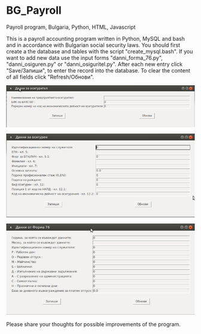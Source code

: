 # BG_Payroll
Payroll program, Bulgaria, Python, HTML, Javascript

This is a payroll accounting program written in Python, MySQL and bash and in accordance with Bulgarian social security laws.
You should first create a the database and tables with the script "create_mysql.bash".
If you want to add new data use the input forms "danni_forma_76.py", "danni_osiguren.py" or "danni_osiguritel.py".
After each new entry click "Save/Запиши", to enter the record into the database.
To clear the content of all fields click "Refresh/Обнови".

![Alt text](/Images/py_danni_osiguritel.png?raw=true "Danni Osiguritel")

![Alt text](/Images/py_danni_osiguren.png?raw=true "Danni Osiguren")

![Alt text](/Images/py_danni_forma_76.png?raw=true "Danni Forma 76")


Please share your thoughts for possible improvements of the program.
